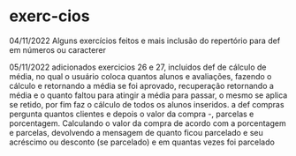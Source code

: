 # exerc-cios
04/11/2022 
Alguns exercícios feitos e mais inclusão do repertório para def em números ou caracterer 

05/11/2022
adicionados exercicios 26 e 27, incluidos def de cálculo de média, no qual o usuário coloca quantos alunos e avaliações, fazendo o cálculo e retornando a média se foi aprovado, recuperação retornando a média e o quanto faltou para atingir a média para passar, o mesmo se aplica se retido, por fim faz o cálculo de todos os alunos inseridos. a def compras pergunta quantos clientes e depois o valor da compra -, parcelas e porcentagem. Calculando o valor da compra de acordo com a porcentagem e parcelas, devolvendo a mensagem de quanto ficou parcelado e seu acréscimo ou desconto (se parcelado) e em quantas vezes foi parcelado  

